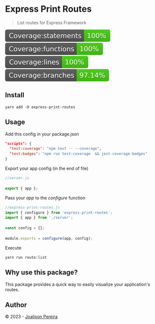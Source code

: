 # Express Print Routes

> List routes for Express Framework

![](./docs/badge-statements.svg) ![](./docs/badge-functions.svg) ![](./docs/badge-lines.svg) ![](./docs/badge-branches.svg)

[license-url]: https://opensource.org/licenses/MIT

## Install

```
yarn add -D express-print-routes
```

## Usage

Add this config in your package.json

```json
"scripts": {
  "test:coverage": "npm test -- --coverage",
  "test:badges": "npm run test:coverage  && jest-coverage-badges"
}
```

Export your app config (in the end of file)

```js
//server.js

export { app };
```

Pass your _app_ to the _configure_ function

```js
//express-print-routes.js
import { configure } from 'express-print-routes';
import { app } from './server';

const config = {};

module.exports = configure(app, config);
```

Execute

```
yarn run route:list
```

## Why use this package?

This package provides a quick way to easily visualize your application's routes.

## Author

© 2023 - [Joalison Pereira](https://joalisonpereira.github.io/)

```

```
